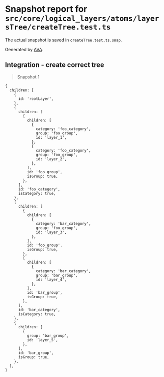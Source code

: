 # Snapshot report for `src/core/logical_layers/atoms/layersTree/createTree.test.ts`

The actual snapshot is saved in `createTree.test.ts.snap`.

Generated by [AVA](https://avajs.dev).

## Integration - create correct tree

> Snapshot 1

    {
      children: [
        {
          id: 'rootLayer',
        },
        {
          children: [
            {
              children: [
                {
                  category: 'foo_category',
                  group: 'foo_group',
                  id: 'layer_1',
                },
                {
                  category: 'foo_category',
                  group: 'foo_group',
                  id: 'layer_2',
                },
              ],
              id: 'foo_group',
              isGroup: true,
            },
          ],
          id: 'foo_category',
          isCategory: true,
        },
        {
          children: [
            {
              children: [
                {
                  category: 'bar_category',
                  group: 'foo_group',
                  id: 'layer_3',
                },
              ],
              id: 'foo_group',
              isGroup: true,
            },
            {
              children: [
                {
                  category: 'bar_category',
                  group: 'bar_group',
                  id: 'layer_4',
                },
              ],
              id: 'bar_group',
              isGroup: true,
            },
          ],
          id: 'bar_category',
          isCategory: true,
        },
        {
          children: [
            {
              group: 'bar_group',
              id: 'layer_5',
            },
          ],
          id: 'bar_group',
          isGroup: true,
        },
      ],
    }
